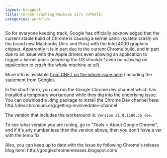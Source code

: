 ```yaml
---
layout: blogpost
title: Chrome crashing Macbook Airs (UPDATE)
categories: workflow
---
```


<p>So for everyone keeping track, Google has officially acknowledged that the current stable build of Chrome is causing a kernel panic (system crash) on the brand new Macbooks (Airs and Pros) with the Intel 4000 graphics chipset. Apparently it is in part due to the current Chrome build, and in part due to an issue with the Apple drivers even allowing an application to trigger a kernel panic (<em>meaning the OS shouldn't even be allowing an application to crash the whole machine at all</em>).</p>

<p>More info is available <a href="http://reviews.cnet.com/8301-13727_7-57463603-263/google-yes-chrome-is-crashing-macbooks/">from CNET on the whole issue here</a> (including the statement from Google).</p>

<p>In the short-term, you can run the Google Chrome dev channel which has installed a temporary workaround while they dig into the underlying issue. You can download a .dmg package to install the Chrome Dev channel here: http://dev.chromium.org/getting-involved/dev-channel</p>

<p>The version that includes the workaround is: <code>Version 21.0.1180.15 dev</code>.</p>

<p>To see what version you are runing, go to "Tools > About Google Chrome", and if it's any number less than the version above, then you don't have a ver with the temp fix.</p>

<p>Also, you can keep up to date with the issue by following Chrome's release blog here: http://googlechromereleases.blogspot.com/</p>